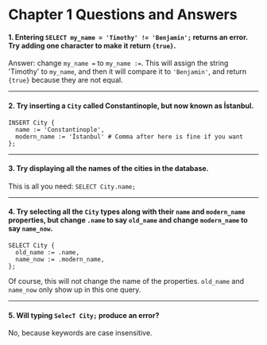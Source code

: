 # Chapter 1 Questions and Answers

#### 1. Entering `SELECT my_name = 'Timothy' != 'Benjamin';` returns an error. Try adding one character to make it return `{true}`.

Answer: change `my_name =` to `my_name :=`. This will assign the string 'Timothy' to `my_name`, and then it will compare it to `'Benjamin'`, and return `{true}` because they are not equal.

---

#### 2. Try inserting a `City` called Constantinople, but now known as İstanbul.

```edgeql
INSERT City {
  name := 'Constantinople',
  modern_name := 'İstanbul' # Comma after here is fine if you want
};
```

---

#### 3. Try displaying all the names of the cities in the database.

This is all you need: `SELECT City.name;`

---

#### 4. Try selecting all the `City` types along with their `name` and `modern_name` properties, but change `.name` to say `old_name` and change `modern_name` to say `name_now`.

```edgeql
SELECT City {
  old_name := .name,
  name_now := .modern_name,
};
```

Of course, this will not change the name of the properties. `old_name` and `name_now` only show up in this one query.

---

#### 5. Will typing `SelecT City;` produce an error?

No, because keywords are case insensitive.
